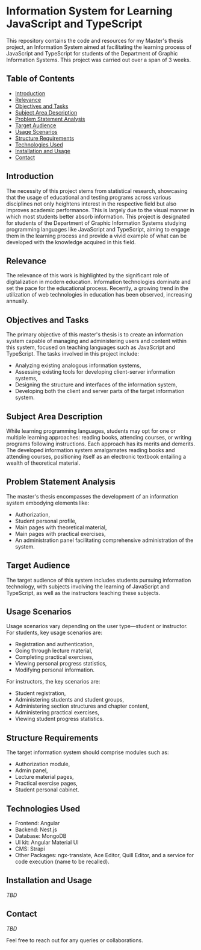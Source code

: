 # Information System for Learning JavaScript and TypeScript

This repository contains the code and resources for my Master's thesis project, an Information System aimed at facilitating the learning process of JavaScript and TypeScript for students of the Department of Graphic Information Systems. This project was carried out over a span of 3 weeks.

## Table of Contents

- [Introduction](#introduction)
- [Relevance](#relevance)
- [Objectives and Tasks](#objectives-and-tasks)
- [Subject Area Description](#subject-area-description)
- [Problem Statement Analysis](#problem-statement-analysis)
- [Target Audience](#target-audience)
- [Usage Scenarios](#usage-scenarios)
- [Structure Requirements](#structure-requirements)
- [Technologies Used](#technologies-used)
- [Installation and Usage](#installation-and-usage)
- [Contact](#contact)

## Introduction

The necessity of this project stems from statistical research, showcasing that the usage of educational and testing programs across various disciplines not only heightens interest in the respective field but also improves academic performance. This is largely due to the visual manner in which most students better absorb information. This project is designated for students of the Department of Graphic Information Systems studying programming languages like JavaScript and TypeScript, aiming to engage them in the learning process and provide a vivid example of what can be developed with the knowledge acquired in this field.

## Relevance

The relevance of this work is highlighted by the significant role of digitalization in modern education. Information technologies dominate and set the pace for the educational process. Recently, a growing trend in the utilization of web technologies in education has been observed, increasing annually.

## Objectives and Tasks

The primary objective of this master's thesis is to create an information system capable of managing and administering users and content within this system, focused on teaching languages such as JavaScript and TypeScript. The tasks involved in this project include:
- Analyzing existing analogous information systems,
- Assessing existing tools for developing client-server information systems,
- Designing the structure and interfaces of the information system,
- Developing both the client and server parts of the target information system.

## Subject Area Description

While learning programming languages, students may opt for one or multiple learning approaches: reading books, attending courses, or writing programs following instructions. Each approach has its merits and demerits. The developed information system amalgamates reading books and attending courses, positioning itself as an electronic textbook entailing a wealth of theoretical material.

## Problem Statement Analysis

The master's thesis encompasses the development of an information system embodying elements like:
- Authorization,
- Student personal profile,
- Main pages with theoretical material,
- Main pages with practical exercises,
- An administration panel facilitating comprehensive administration of the system.

## Target Audience

The target audience of this system includes students pursuing information technology, with subjects involving the learning of JavaScript and TypeScript, as well as the instructors teaching these subjects.

## Usage Scenarios

Usage scenarios vary depending on the user type—student or instructor. For students, key usage scenarios are:
- Registration and authentication,
- Going through lecture material,
- Completing practical exercises,
- Viewing personal progress statistics,
- Modifying personal information.

For instructors, the key scenarios are:
- Student registration,
- Administering students and student groups,
- Administering section structures and chapter content,
- Administering practical exercises,
- Viewing student progress statistics.

## Structure Requirements

The target information system should comprise modules such as:
- Authorization module,
- Admin panel,
- Lecture material pages,
- Practical exercise pages,
- Student personal cabinet.

## Technologies Used

- Frontend: Angular
- Backend: Nest.js
- Database: MongoDB
- UI kit: Angular Material UI
- CMS: Strapi
- Other Packages: ngx-translate, Ace Editor, Quill Editor, and a service for code execution (name to be recalled).

## Installation and Usage

_TBD_

## Contact

_TBD_

Feel free to reach out for any queries or collaborations.

